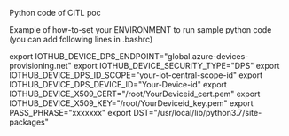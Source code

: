 Python code of CITL poc


Example of how-to-set your ENVIRONMENT to run sample python code
(you can add following lines in .bashrc)

export IOTHUB_DEVICE_DPS_ENDPOINT="global.azure-devices-provisioning.net"
export IOTHUB_DEVICE_SECURITY_TYPE="DPS"
export IOTHUB_DEVICE_DPS_ID_SCOPE="your-iot-central-scope-id"
export IOTHUB_DEVICE_DPS_DEVICE_ID="Your-Device-id"
export IOTHUB_DEVICE_X509_CERT="/root/YourDeviceid_cert.pem"
export IOTHUB_DEVICE_X509_KEY="/root/YourDeviceid_key.pem"
export PASS_PHRASE="xxxxxxx" 
export DST="/usr/local/lib/python3.7/site-packages"

